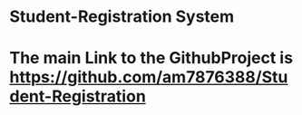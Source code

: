 # Student-Registration System
# The main Link to the GithubProject is https://github.com/am7876388/Student-Registration 